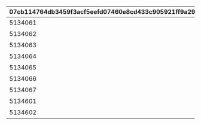 |07cb114764db3459f3acf5eefd07460e8cd433c905921ff9a29c8698ad72e963|42563638f9b6e9d6773fe4f2b1be33d386185253b974cd75409d6b0a3a8b5d1f|cd1609ffb20ce04e1093f6a257c723ac6d6343a67d82c986f8911dae7734c0cc|2ba928f588a5af94575819a1a1e9e07a84348245c1a38db0b6d42c93e00c31c9|0c9e1d9e08d095e6ba7378aaf29d58a0365e67b2b74fc1babddd18ac2d39a4b9|f2ad6551cdfb1a2f50b3cdffae2d9b3cd3878ec59d0e290a09a3528500079b36|c7d791632754ba41918382402b374d4ce0e99ad63a8f3899736da53a209b8c39|2e9f03892d1d2041ddc38a879e61de7cd357160cd494b69968b2f0e5095119a3|
| --- | --- | --- | --- | --- | --- | --- | --- |
|5134061|10134|ハツネの初夢|1|2|8|91002|40|
|5134062|10134|イノリの初夢|0|2|8|91002|40|
|5134063|10134|カスミの初夢|0|2|8|91002|40|
|5134064|10134|リンの初夢|0|2|8|91002|40|
|5134065|10134|シオリの初夢|0|2|8|91002|40|
|5134066|10134|ミツキの初夢|0|2|8|91002|40|
|5134067|10134|エリコの初夢|0|2|8|91002|40|
|5134601|10134|オープニング|1|1|0|0|0|
|5134602|10134|エンディング|0|3|0|0|0|